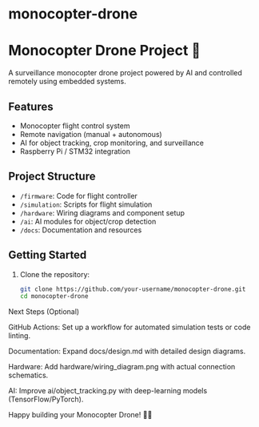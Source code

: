 ﻿# monocopter-drone
# Monocopter Drone Project 🚁

A surveillance monocopter drone project powered by AI and controlled remotely using embedded systems.

## Features
- Monocopter flight control system
- Remote navigation (manual + autonomous)
- AI for object tracking, crop monitoring, and surveillance
- Raspberry Pi / STM32 integration

## Project Structure
- `/firmware`: Code for flight controller
- `/simulation`: Scripts for flight simulation
- `/hardware`: Wiring diagrams and component setup
- `/ai`: AI modules for object/crop detection
- `/docs`: Documentation and resources

## Getting Started

1. Clone the repository:
   ```bash
   git clone https://github.com/your-username/monocopter-drone.git
   cd monocopter-drone
Next Steps (Optional)

GitHub Actions: Set up a workflow for automated simulation tests or code linting.

Documentation: Expand docs/design.md with detailed design diagrams.

Hardware: Add hardware/wiring_diagram.png with actual connection schematics.

AI: Improve ai/object_tracking.py with deep-learning models (TensorFlow/PyTorch).

Happy building your Monocopter Drone! 🚁🚀
